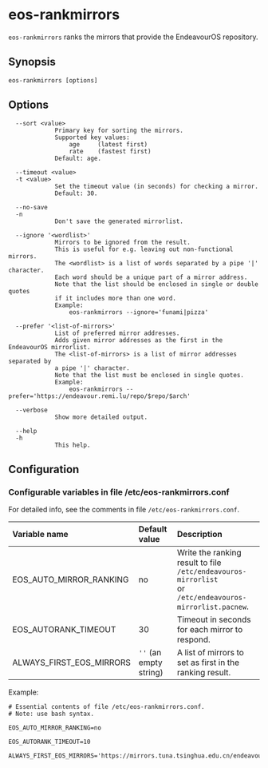 # eos-rankmirrors

`eos-rankmirrors` ranks the mirrors that provide the EndeavourOS repository.<br>

## Synopsis
```
eos-rankmirrors [options]
```

## Options
```
  --sort <value>
             Primary key for sorting the mirrors.
             Supported key values:
                 age     (latest first)
                 rate    (fastest first)
             Default: age.

  --timeout <value>
  -t <value>
             Set the timeout value (in seconds) for checking a mirror.
             Default: 30.

  --no-save
  -n
             Don't save the generated mirrorlist.

  --ignore '<wordlist>'
             Mirrors to be ignored from the result.
             This is useful for e.g. leaving out non-functional mirrors.
             The <wordlist> is a list of words separated by a pipe '|' character.
             Each word should be a unique part of a mirror address.
             Note that the list should be enclosed in single or double quotes
             if it includes more than one word.
             Example:
                 eos-rankmirrors --ignore='funami|pizza'

  --prefer '<list-of-mirrors>'
             List of preferred mirror addresses.
             Adds given mirror addresses as the first in the EndeavourOS mirrorlist.
             The <list-of-mirrors> is a list of mirror addresses separated by
             a pipe '|' character.
             Note that the list must be enclosed in single quotes.
             Example:
                 eos-rankmirrors --prefer='https://endeavour.remi.lu/repo/$repo/$arch'

  --verbose
             Show more detailed output.

  --help
  -h
             This help.
```
## Configuration

### Configurable variables in file /etc/eos-rankmirrors.conf

For detailed info, see the comments in file `/etc/eos-rankmirrors.conf`.<br>

Variable name | Default value | Description
:---- | :---- | :----
EOS_AUTO_MIRROR_RANKING | no | Write the ranking result to file `/etc/endeavouros-mirrorlist`<br>or `/etc/endeavouros-mirrorlist.pacnew`.
EOS_AUTORANK_TIMEOUT | 30 | Timeout in seconds for each mirror to respond.
ALWAYS_FIRST_EOS_MIRRORS | `''` (an empty string) | A list of mirrors to set as first in the ranking result.


Example:
```
# Essential contents of file /etc/eos-rankmirrors.conf.
# Note: use bash syntax.

EOS_AUTO_MIRROR_RANKING=no

EOS_AUTORANK_TIMEOUT=10

ALWAYS_FIRST_EOS_MIRRORS='https://mirrors.tuna.tsinghua.edu.cn/endeavouros/repo/$repo/$arch'
```
